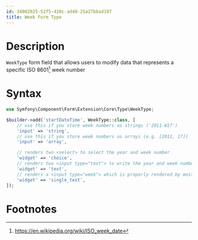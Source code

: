 ```yaml
---
id: 34002025-52f5-410c-ad48-25a27bbad197
title: Week Form Type
---
```


# Description

`WeekType` form field that allows users to modify data that represents a
specific ISO 8601[^1] week number

# Syntax

``` php
use Symfony\Component\Form\Extension\Core\Type\WeekType;

$builder->add('startDateTime', WeekType::class, [
    // use this if you store week numbers as strings ('2011-W17')
    'input' => 'string',
    // use this if you store week numbers as arrays (e.g. [2011, 17])
    'input' => 'array',

    // renders two <select> to select the year and week number
    'widget' => 'choice',
    // renders two <input type="text"> to write the year and week number
    'widget' => 'text',
    // renders a <input type="week"> which is properly rendered by most browsers
    'widget' => 'single_text',
]);
```

# Footnotes

[^1]: <https://en.wikipedia.org/wiki/ISO_week_date>
